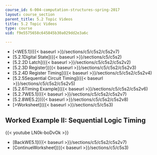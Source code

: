 ```yaml
---
course_id: 6-004-computation-structures-spring-2017
layout: course_section
parent_title: 5.2 Topic Videos
title: 5.2 Topic Videos
type: course
uid: f9e5575658c645845b30a029dd2e3a6c

---
```


*   [<WE5.1]({{< baseurl >}}/sections/c5/c5s2/c5s2v7)
*   [5.2.1Digital State]({{< baseurl >}}/sections/c5/c5s2)
*   [5.2.2D Latch]({{< baseurl >}}/sections/c5/c5s2/c5s2v2)
*   [5.2.3D Register]({{< baseurl >}}/sections/c5/c5s2/c5s2v3)
*   [5.2.4D Register Timing]({{< baseurl >}}/sections/c5/c5s2/c5s2v4)
*   [5.2.5Sequential Circuit Timing]({{< baseurl >}}/sections/c5/c5s2/c5s2v5)
*   [5.2.6Timing Example]({{< baseurl >}}/sections/c5/c5s2/c5s2v6)
*   [5.2.7WE5.1]({{< baseurl >}}/sections/c5/c5s2/c5s2v7)
*   [5.2.8WE5.2]({{< baseurl >}}/sections/c5/c5s2/c5s2v8)
*   [\>Worksheet]({{< baseurl >}}/sections/c5/c5s3)

Worked Example II: Sequential Logic Timing
------------------------------------------

{{< youtube LN0k-boDvOk >}}

*   [BackWE5.1]({{< baseurl >}}/sections/c5/c5s2/c5s2v7)
*   [ContinueWorksheet]({{< baseurl >}}/sections/c5/c5s3)